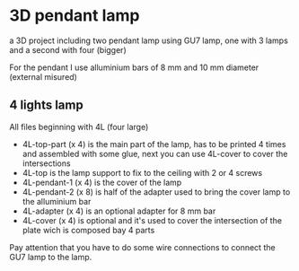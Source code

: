 # 3D pendant lamp

a 3D project including two pendant lamp using GU7 lamp, one with 3 lamps and a second with four (bigger)

For the pendant I use alluminium bars of 8 mm and 10 mm diameter (external misured)

## 4 lights lamp

All files beginning with 4L (four large)

* 4L-top-part (x 4) is the main part of the lamp, has to be printed 4 times and assembled with some glue, next you can use 4L-cover to cover the intersections
* 4L-top is the lamp support to fix to the ceiling with 2 or 4 screws
* 4L-pendant-1 (x 4) is the cover of the lamp
* 4L-pendant-2 (x 8) is half of the adapter used to bring the cover lamp to the alluminium bar
* 4L-adapter (x 4) is an optional adapter for 8 mm bar
* 4L-cover (x 4) is optional and it's used to cover the intersection of the plate wich is composed bay 4 parts

Pay attention that you have to do some wire connections to connect the GU7 lamp to the lamp.
